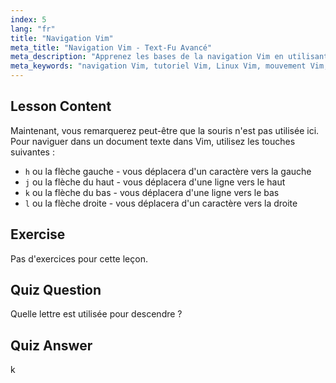 ```yaml
---
index: 5
lang: "fr"
title: "Navigation Vim"
meta_title: "Navigation Vim - Text-Fu Avancé"
meta_description: "Apprenez les bases de la navigation Vim en utilisant les touches h, j, k, l. Comprenez les mouvements essentiels de Vim pour les débutants et améliorez vos compétences en ligne de commande Linux."
meta_keywords: "navigation Vim, tutoriel Vim, Linux Vim, mouvement Vim, bases Vim, Vim débutant, éditeur de texte Linux, guide Vim"
---
```


## Lesson Content

Maintenant, vous remarquerez peut-être que la souris n'est pas utilisée ici. Pour naviguer dans un document texte dans Vim, utilisez les touches suivantes :

- `h` ou la flèche gauche - vous déplacera d'un caractère vers la gauche
- `j` ou la flèche du haut - vous déplacera d'une ligne vers le haut
- `k` ou la flèche du bas - vous déplacera d'une ligne vers le bas
- `l` ou la flèche droite - vous déplacera d'un caractère vers la droite

## Exercise

Pas d'exercices pour cette leçon.

## Quiz Question

Quelle lettre est utilisée pour descendre ?

## Quiz Answer

k
